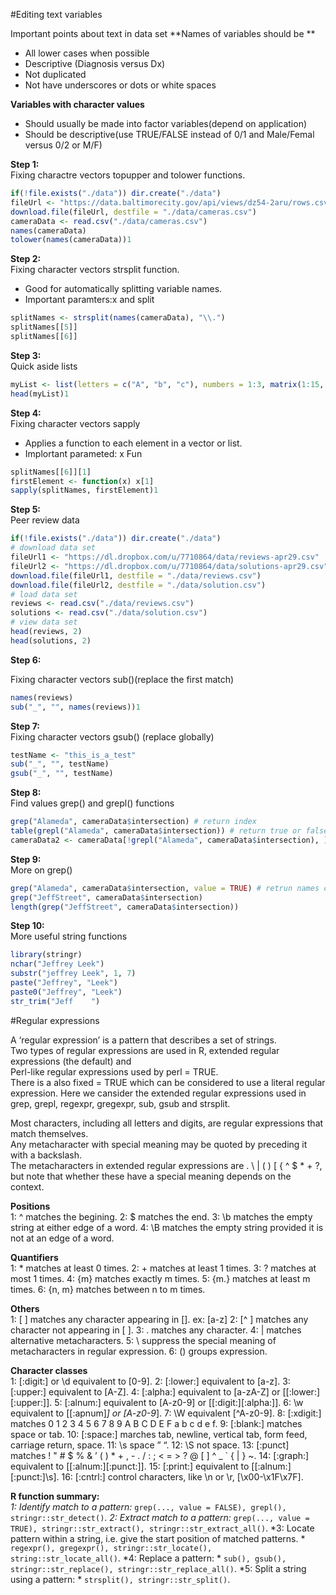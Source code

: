 
#Editing text variables

Important points about text in data set
**Names of variables should be **
* All lower cases when possible
* Descriptive (Diagnosis versus Dx)
* Not duplicated
* Not have underscores or dots or white spaces


**Variables with character values**
* Should usually be made into factor variables(depend on application)
* Should be descriptive(use TRUE/FALSE instead of 0/1 and Male/Femal versus 0/2 or M/F)


**Step 1:**   
Fixing charactre vectors topupper and tolower functions.

```r
if(!file.exists("./data")) dir.create("./data")
fileUrl <- "https://data.baltimorecity.gov/api/views/dz54-2aru/rows.csv?accessType=DOWNLOAD"
download.file(fileUrl, destfile = "./data/cameras.csv")
cameraData <- read.csv("./data/cameras.csv")
names(cameraData)
tolower(names(cameraData))1
```
**Step 2:**   
Fixing character vectors strsplit function. 
* Good for automatically splitting variable names.
* Important paramters:x and split

```r
splitNames <- strsplit(names(cameraData), "\\.")
splitNames[[5]]
splitNames[[6]]
```
**Step 3:**   
Quick aside lists
```r
myList <- list(letters = c("A", "b", "c"), numbers = 1:3, matrix(1:15, 5))
head(myList)1
```
**Step 4:**   
Fixing character vectors sapply 
* Applies a function to each element in a vector or list.
* Implortant parameted: x Fun

```r
splitNames[[6]][1]
firstElement <- function(x) x[1]
sapply(splitNames, firstElement)1
```
**Step 5:**    
Peer review data
```r
if(!file.exists("./data")) dir.create("./data")
# download data set
fileUrl1 <- "https://dl.dropbox.com/u/7710864/data/reviews-apr29.csv"
fileUrl2 <- "https://dl.dropbox.com/u/7710864/data/solutions-apr29.csv"
download.file(fileUrl1, destfile = "./data/reviews.csv")
download.file(fileUrl2, destfile = "./data/solution.csv")
# load data set
reviews <- read.csv("./data/reviews.csv")
solutions <- read.csv("./data/solution.csv")
# view data set
head(reviews, 2)
head(solutions, 2)
```
**Step 6:**  

Fixing character vectors sub()(replace the first match)
```r
names(reviews)
sub("_", "", names(reviews))1
```
**Step 7:**  
Fixing character vectors gsub() (replace globally)
```r
testName <- "this_is_a_test"
sub("_", "", testName)
gsub("_", "", testName)
```
**Step 8:**  
Find values grep() and grepl() functions
```r
grep("Alameda", cameraData$intersection) # return index
table(grepl("Alameda", cameraData$intersection)) # return true or false
cameraData2 <- cameraData[!grepl("Alameda", cameraData$intersection), ]
```
**Step 9:**   
More on grep()
```r
grep("Alameda", cameraData$intersection, value = TRUE) # retrun names containing "Aladema"
grep("JeffStreet", cameraData$intersection)
length(grep("JeffStreet", cameraData$intersection))
```
**Step 10:**  
More useful string functions
```r
library(stringr)
nchar("Jeffrey Leek")
substr("jeffrey Leek", 1, 7)
paste("Jeffrey", "Leek")
paste0("Jeffrey", "Leek")
str_trim("Jeff    ")
```
#Regular expressions

A ‘regular expression’ is a pattern that describes a set of strings.   
Two types of regular expressions are used in R, extended regular expressions (the default) and   
Perl-like regular expressions used by perl = TRUE.    
There is a also fixed = TRUE which can be considered to use a literal regular expression. 
Here we cansider the extended regular expressions used in grep, grepl, regexpr, gregexpr, sub, gsub and strsplit.

Most characters, including all letters and digits, are regular expressions that match themselves.    
Any metacharacter with special meaning may be quoted by preceding it with a backslash.   
The metacharacters in extended regular expressions are . \ | ( ) [ { ^ $ * + ?,    
but note that whether these have a special meaning depends on the context.


**Positions**   
1: ^ matches the begining.
2: $ matches the end.
3: \b matches the empty string at either edge of a word.
4: \B matches the empty string provided it is not at an edge of a word.


**Quantifiers**    
1: * matches at least 0 times.
2: + matches at least 1 times.
3: ? matches at most 1 times.
4: {m} matches exactly m times.
5: {m.} matches at least m times.
6: {n, m} matches between n to m times.


**Others**    
1: [ ] matches any character appearing in []. ex: [a-z]
2: [^ ] matches any character not appearing in [ ].
3: . matches any character.
4: | matches alternative metacharacters.
5: \ suppress the special meaning of metacharacters in regular expression.
6: () groups expression.


**Character classes**          
1: [:digit:] or \d equivalent to [0-9].
2: [:lower:] equivalent to [a-z].
3: [:upper:] equivalent to [A-Z].
4: [:alpha:] equivalent to [a-zA-Z] or [[:lower:][:upper:]].
5: [:alnum:] equivalent to [A-z0-9] or [[:digit:][:alpha:]].
6: \w equivalent to [[:apnum]_] or [A-z0-9_].
7: \W equivalent [^A-z0-9].
8: [:xdigit:] matches 0 1 2 3 4 5 6 7 8 9 A B C D E F a b c d e f.
9: [:blank:] matches space or tab.
10: [:space:] marches tab, newline, vertical tab, form feed, carriage return, space.
11: \s space ” “.
12: \S not space.
13: [:punct] matches ! " # $ % & ’ ( ) * + , - . / : ; < = > ? @ [ ] ^ _ ` { | } ~.
14: [:graph:] equivalent to [[:alnum:][:punct:]].
15: [:print:] equivalent to [[:alnum:][:punct:]\\s].
16: [:cntrl:] control characters, like \n or \r, [\x00-\x1F\x7F].


**R function summary:**         
*1: Identify match to a pattern:* 
`grep(..., value = FALSE), grepl(), stringr::str_detect()`.
*2: Extract match to a pattern:* 
`grep(..., value = TRUE), stringr::str_extract(), stringr::str_extract_all()`.
*3: Locate pattern within a string, i.e. give the start position of matched patterns. *
`regexpr(), gregexpr(), stringr::str_locate(), string::str_locate_all()`.
*4: Replace a pattern: *
`sub(), gsub(), stringr::str_replace(), stringr::str_replace_all()`.
*5: Split a string using a pattern: *
`strsplit(), stringr::str_split()`.

